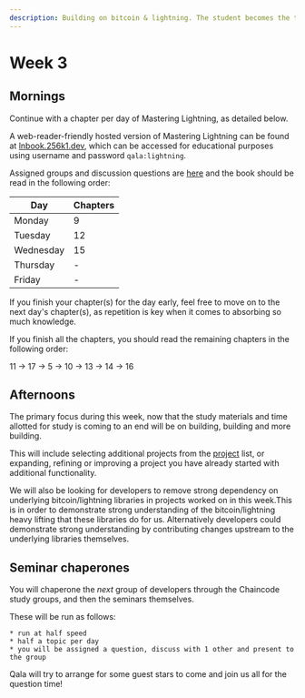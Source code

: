 ```yaml
---
description: Building on bitcoin & lightning. The student becomes the teacher.
---
```


# Week 3

## Mornings

Continue with a chapter per day of Mastering Lightning, as detailed below.

A web-reader-friendly hosted version of Mastering Lightning can be found at [lnbook.256k1.dev](https://lnbook.256k1.dev), which can be accessed for educational purposes using username and password `qala:lightning`.

Assigned groups and discussion questions are [here](https://docs.google.com/spreadsheets/d/1xE9ZHMB-pd6LSWcBCRj2sfx5lDnvvnfzasarFHy2ugo) and the book should be read in the following order:

| Day       | Chapters |
| --------- | -------- |
| Monday    | 9        |
| Tuesday   | 12       |
| Wednesday | 15       |
| Thursday  | -        |
| Friday    | -        |

If you finish your chapter(s) for the day early, feel free to move on to the next day's chapter(s), as repetition is key when it comes to absorbing so much knowledge.

If you finish all the chapters, you should read the remaining chapters in the following order:

11 -> 17 -> 5 -> 10 -> 13 -> 14 -> 16

## Afternoons

The primary focus during this week, now that the study materials and time allotted for study is coming to an end will be on building, building and more building.

This will include selecting additional projects from the [project](../projects.md) list, or expanding, refining or improving a project you have already started with additional functionality.

We will also be looking for developers to remove strong dependency on underlying bitcoin/lightning libraries in projects worked on in this week.This is in order to demonstrate strong understanding of the bitcoin/lightning heavy lifting that these libraries do for us.
Alternatively developers could demonstrate strong understanding by contributing changes upstream to the underlying libraries themselves.

## Seminar chaperones

You will chaperone the _next_ group of developers through the Chaincode study groups, and then the seminars themselves.

These will be run as follows:

    * run at half speed
    * half a topic per day
    * you will be assigned a question, discuss with 1 other and present to the group

Qala will try to arrange for some guest stars to come and join us all for the question time!

